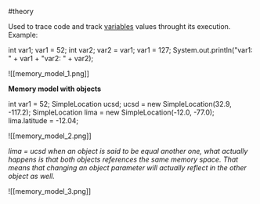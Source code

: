#theory

Used to trace code and track [variables](Variable.md) values throught its execution. Example:

int var1;
var1 = 52;
int var2;
var2 = var1;
var1 = 127;
System.out.println("var1: " + var1 + "var2: " + var2);

![[memory_model_1.png]]

**Memory model with objects**

int var1 = 52;
SimpleLocation ucsd;
ucsd = new SimpleLocation(32.9, -117.2);
SimpleLocation lima = new SimpleLocation(-12.0, -77.0);
lima.latitude = -12.04;

![[memory_model_2.png]]

*lima = ucsd
when an object is said to be equal another one, what actually happens is that both objects references the same memory space. That means that changing an object parameter will actually reflect in the other object as well.*

![[memory_model_3.png]]